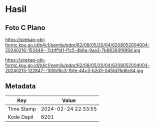 # Hasil

## Foto C Plano

https://sirekap-obj-formc.kpu.go.id/b4c1/pemilu/pdpr/62/08/05/20/04/6208052004004-20240216-152449--7cbff1d1-f1c5-4b6a-9aa3-7b66393f999d.jpg

https://sirekap-obj-formc.kpu.go.id/b4c1/pemilu/pdpr/62/08/05/20/04/6208052004004-20240215-122847--100b16c3-fb1e-44c3-b2d3-045fd76d6c64.jpg


## Metadata

| Key        | Value               |
| ---------- | ------------------- |
| Time Stamp | 2024-02-24 22:33:55 |
| Kode Dapil | 6201                |




